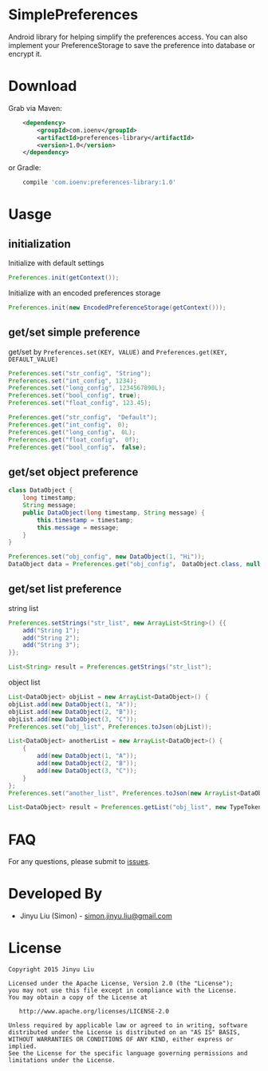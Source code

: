 SimplePreferences
=================

Android library for helping simplify the preferences access. You can also implement your PreferenceStorage to save the preference into database or encrypt it.

Download
=========
Grab via Maven:
```xml
    <dependency>
        <groupId>com.ioenv</groupId>
        <artifactId>preferences-library</artifactId>
        <version>1.0</version>
    </dependency>
```
or Gradle:
```groovy
    compile 'com.ioenv:preferences-library:1.0'
```

Uasge
=====

initialization
--------------
Initialize with default settings
```java
Preferences.init(getContext());
```
  
Initialize with an encoded preferences storage  
```java
Preferences.init(new EncodedPreferenceStorage(getContext()));
```

get/set simple preference
----------------------
get/set by `Preferences.set(KEY, VALUE)` and `Preferences.get(KEY, DEFAULT_VALUE)`
```java
Preferences.set("str_config", "String");
Preferences.set("int_config", 1234);
Preferences.set("long_config", 1234567890L);
Preferences.set("bool_config", true);
Preferences.set("float_config", 123.45);
```
    
```java
Preferences.get("str_config"， "Default");
Preferences.get("int_config"， 0);
Preferences.get("long_config"， 0L);
Preferences.get("float_config"， 0f);
Preferences.get("bool_config"， false);
```

get/set object preference
-------------------------
```java
class DataObject {
    long timestamp;
    String message;
    public DataObject(long timestamp, String message) {
        this.timestamp = timestamp;
        this.message = message;
    }
}

Preferences.set("obj_config", new DataObject(1, "Hi"));
DataObject data = Preferences.get("obj_config"， DataObject.class, null);
```

get/set list preference
-----------------------
string list
```java
Preferences.setStrings("str_list", new ArrayList<String>() {{
    add("String 1");
    add("String 2");
    add("String 3");
}};

List<String> result = Preferences.getStrings("str_list");
```

object list
```java
List<DataObject> objList = new ArrayList<DataObject>() {
objList.add(new DataObject(1, "A"));
objList.add(new DataObject(2, "B"));
objList.add(new DataObject(3, "C"));
Preferences.set("obj_list", Preferences.toJson(objList));

List<DataObject> anotherList = new ArrayList<DataObject>() {
    {
        add(new DataObject(1, "A"));
        add(new DataObject(2, "B"));
        add(new DataObject(3, "C"));
    }
};
Preferences.set("another_list", Preferences.toJson(new ArrayList<DataObject>(anotherList)));

List<DataObject> result = Preferences.getList("obj_list", new TypeToken<ArrayList<DataObject>>() {}.getType());
```
  
FAQ
===
For any questions, please submit to [issues][2].

Developed By
============

* Jinyu Liu (Simon) - <simon.jinyu.liu@gmail.com>

License
========

    Copyright 2015 Jinyu Liu

    Licensed under the Apache License, Version 2.0 (the "License");
    you may not use this file except in compliance with the License.
    You may obtain a copy of the License at

       http://www.apache.org/licenses/LICENSE-2.0

    Unless required by applicable law or agreed to in writing, software
    distributed under the License is distributed on an "AS IS" BASIS,
    WITHOUT WARRANTIES OR CONDITIONS OF ANY KIND, either express or implied.
    See the License for the specific language governing permissions and
    limitations under the License.


 [1]: https://search.maven.org/remote_content?g=com.ioenv&a=preferences-library&v=LATEST
 [2]: https://github.com/passos/SimplePreferences/issues
 [3]: http://passos.github.com/simple-preferences/
